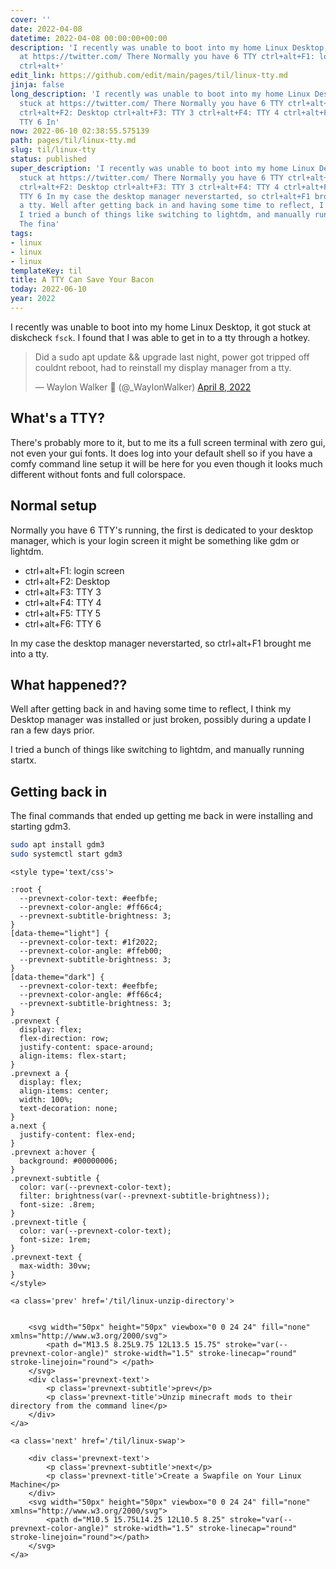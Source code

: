```yaml
---
cover: ''
date: 2022-04-08
datetime: 2022-04-08 00:00:00+00:00
description: 'I recently was unable to boot into my home Linux Desktop, it got stuck
  at https://twitter.com/ There Normally you have 6 TTY ctrl+alt+F1: login screen
  ctrl+alt+'
edit_link: https://github.com/edit/main/pages/til/linux-tty.md
jinja: false
long_description: 'I recently was unable to boot into my home Linux Desktop, it got
  stuck at https://twitter.com/ There Normally you have 6 TTY ctrl+alt+F1: login screen
  ctrl+alt+F2: Desktop ctrl+alt+F3: TTY 3 ctrl+alt+F4: TTY 4 ctrl+alt+F5: TTY 5 ctrl+alt+F6:
  TTY 6 In'
now: 2022-06-10 02:38:55.575139
path: pages/til/linux-tty.md
slug: til/linux-tty
status: published
super_description: 'I recently was unable to boot into my home Linux Desktop, it got
  stuck at https://twitter.com/ There Normally you have 6 TTY ctrl+alt+F1: login screen
  ctrl+alt+F2: Desktop ctrl+alt+F3: TTY 3 ctrl+alt+F4: TTY 4 ctrl+alt+F5: TTY 5 ctrl+alt+F6:
  TTY 6 In my case the desktop manager neverstarted, so ctrl+alt+F1 brought me into
  a tty. Well after getting back in and having some time to reflect, I think my Desktop
  I tried a bunch of things like switching to lightdm, and manually running startx.
  The fina'
tags:
- linux
- linux
- linux
templateKey: til
title: A TTY Can Save Your Bacon
today: 2022-06-10
year: 2022
---
```


I recently was unable to boot into my home Linux Desktop, it got stuck at
diskcheck `fsck`.  I found that I was able to get in to a tty through a hotkey.

<blockquote class="twitter-tweet"><p lang="en" dir="ltr">Did a sudo apt update &amp;&amp; upgrade last night, power got tripped off couldnt reboot, had to reinstall my display manager from a tty.</p>&mdash; Waylon Walker 🐍 (@_WaylonWalker) <a href="https://twitter.com/_WaylonWalker/status/1512281106120384519?ref_src=twsrc%5Etfw">April 8, 2022</a></blockquote>
<script async src="https://platform.twitter.com/widgets.js" charset="utf-8"></script>


## What's a TTY?

There's probably more to it, but to me its a full screen terminal with zero
gui, not even your gui fonts.  It does log into your default shell so if you
have a comfy command line setup it will be here for you even though it looks
much different without fonts and full colorspace.

## Normal setup

Normally you have 6 TTY's running, the first is dedicated to your desktop
manager, which is your login screen it might be something like gdm or lightdm.

* ctrl+alt+F1: login screen
* ctrl+alt+F2: Desktop
* ctrl+alt+F3: TTY 3
* ctrl+alt+F4: TTY 4
* ctrl+alt+F5: TTY 5
* ctrl+alt+F6: TTY 6

In my case the desktop manager neverstarted, so ctrl+alt+F1 brought me into a tty.

## What happened??

Well after getting back in and having some time to reflect, I think my Desktop
manager was installed or just broken, possibly during a update I ran a few days
prior.

I tried a bunch of things like switching to lightdm, and manually running startx.

## Getting back in

The final commands that ended up getting me back in were installing and starting gdm3.

``` bash
sudo apt install gdm3
sudo systemctl start gdm3
```
<div class='prevnext'>

    <style type='text/css'>

    :root {
      --prevnext-color-text: #eefbfe;
      --prevnext-color-angle: #ff66c4;
      --prevnext-subtitle-brightness: 3;
    }
    [data-theme="light"] {
      --prevnext-color-text: #1f2022;
      --prevnext-color-angle: #ffeb00;
      --prevnext-subtitle-brightness: 3;
    }
    [data-theme="dark"] {
      --prevnext-color-text: #eefbfe;
      --prevnext-color-angle: #ff66c4;
      --prevnext-subtitle-brightness: 3;
    }
    .prevnext {
      display: flex;
      flex-direction: row;
      justify-content: space-around;
      align-items: flex-start;
    }
    .prevnext a {
      display: flex;
      align-items: center;
      width: 100%;
      text-decoration: none;
    }
    a.next {
      justify-content: flex-end;
    }
    .prevnext a:hover {
      background: #00000006;
    }
    .prevnext-subtitle {
      color: var(--prevnext-color-text);
      filter: brightness(var(--prevnext-subtitle-brightness));
      font-size: .8rem;
    }
    .prevnext-title {
      color: var(--prevnext-color-text);
      font-size: 1rem;
    }
    .prevnext-text {
      max-width: 30vw;
    }
    </style>
    
    <a class='prev' href='/til/linux-unzip-directory'>
    

        <svg width="50px" height="50px" viewbox="0 0 24 24" fill="none" xmlns="http://www.w3.org/2000/svg">
            <path d="M13.5 8.25L9.75 12L13.5 15.75" stroke="var(--prevnext-color-angle)" stroke-width="1.5" stroke-linecap="round" stroke-linejoin="round"> </path>
        </svg>
        <div class='prevnext-text'>
            <p class='prevnext-subtitle'>prev</p>
            <p class='prevnext-title'>Unzip minecraft mods to their directory from the command line</p>
        </div>
    </a>
    
    <a class='next' href='/til/linux-swap'>
    
        <div class='prevnext-text'>
            <p class='prevnext-subtitle'>next</p>
            <p class='prevnext-title'>Create a Swapfile on Your Linux Machine</p>
        </div>
        <svg width="50px" height="50px" viewbox="0 0 24 24" fill="none" xmlns="http://www.w3.org/2000/svg">
            <path d="M10.5 15.75L14.25 12L10.5 8.25" stroke="var(--prevnext-color-angle)" stroke-width="1.5" stroke-linecap="round" stroke-linejoin="round"></path>
        </svg>
    </a>
  </div>